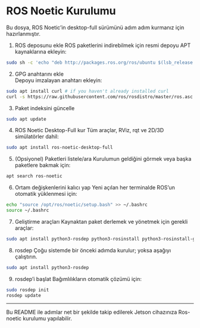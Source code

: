 # ROS Noetic Kurulumu

Bu dosya, ROS Noetic’in desktop-full sürümünü adım adım kurmanız için hazırlanmıştır.  
1. ROS deposunu ekle
ROS paketlerini indirebilmek için resmi depoyu APT kaynaklarına ekleyin:

``` bash
sudo sh -c 'echo "deb http://packages.ros.org/ros/ubuntu $(lsb_release -sc) main" > /etc/apt/sources.list.d/ros-latest.list'
```
2. GPG anahtarını ekle  
Depoyu imzalayan anahtarı ekleyin:

``` bash
sudo apt install curl # if you haven't already installed curl
curl -s https://raw.githubusercontent.com/ros/rosdistro/master/ros.asc | sudo apt-key add –
```
3. Paket indeksini güncelle
``` bash
sudo apt update
```
4. ROS Noetic Desktop-Full kur
Tüm araçlar, RViz, rqt ve 2D/3D simülatörler dahil:

``` bash
sudo apt install ros-noetic-desktop-full
```
5. (Opsiyonel) Paketleri listele/ara
Kurulumun geldiğini görmek veya başka paketlere bakmak için:

``` bash
apt search ros-noetic
```
6. Ortam değişkenlerini kalıcı yap
Yeni açılan her terminalde ROS’un otomatik yüklenmesi için:

``` bash
echo "source /opt/ros/noetic/setup.bash" >> ~/.bashrc
source ~/.bashrc
```
7. Geliştirme araçları
Kaynaktan paket derlemek ve yönetmek için gerekli araçlar:

``` bash
sudo apt install python3-rosdep python3-rosinstall python3-rosinstall-generator python3-wstool build-essential
```
8. rosdep
Çoğu sistemde bir önceki adımda kurulur; yoksa aşağıyı çalıştırın.

``` bash
sudo apt install python3-rosdep
```
9. rosdep’i başlat
Bağımlılıkların otomatik çözümü için:

``` bash
sudo rosdep init
rosdep update
```

------------------------------------------------------------------------
Bu README ile adımlar net bir şekilde takip edilerek Jetson cihazınıza Ros-noetic kurulumu yapılabilir.
